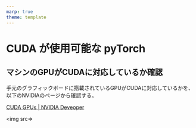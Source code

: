 ```yaml
---
marp: true
theme: template
---
```


# CUDA が使用可能な pyTorch

## マシンのGPUがCUDAに対応しているか確認

手元のグラフィックボードに搭載されているGPUがCUDAに対応しているかを、以下のNVIDIAのページから確認する。

[CUDA GPUs | NVIDIA Deveoper](https://developer.nvidia.com/cuda-gpus)

<img src=>